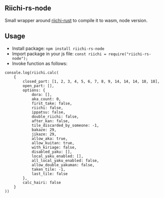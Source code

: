 ## Riichi-rs-node

Small wrapper around [riichi-rust](https://github.com/MahjongPantheon/riichi-rust) to compile it to wasm, node
version.

## Usage

- Install package: `npm install riichi-rs-node`
- Import package in your js file:
  `const riichi = require("riichi-rs-node");`
- Invoke function as follows:

```
console.log(riichi.calc(
    {
        closed_part: [1, 2, 3, 4, 5, 6, 7, 8, 9, 14, 14, 14, 18, 18],
        open_part: [],
        options: {
            dora: [],
            aka_count: 0,
            first_take: false,
            riichi: false,
            ippatsu: false,
            double_riichi: false,
            after_kan: false,
            tile_discarded_by_someone: -1,
            bakaze: 29,
            jikaze: 29,
            allow_aka: true,
            allow_kuitan: true,
            with_kiriage: false,
            disabled_yaku: [],
            local_yaku_enabled: [],
            all_local_yaku_enabled: false,
            allow_double_yakuman: false,
            taken_tile: -1,
            last_tile: false
        },
        calc_hairi: false
    }
))
```
